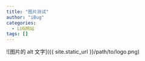 ```yaml
---
title: "图片测试"
author: "iBug"
categories:
  - LUG网站
tags: []
---
```


![图片的 alt 文字]({{ site.static_url }}/path/to/logo.png)